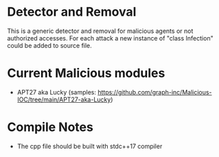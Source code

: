 # Detector and Removal
This is a generic detector and removal for malicious agents or not authorized accesses.
For each attack a new instance of "class Infection" could be added to source file.

# Current Malicious modules
- APT27 aka Lucky (samples: https://github.com/graph-inc/Malicious-IOC/tree/main/APT27-aka-Lucky)


# Compile Notes
 - The cpp file should be built with stdc++17 compiler
